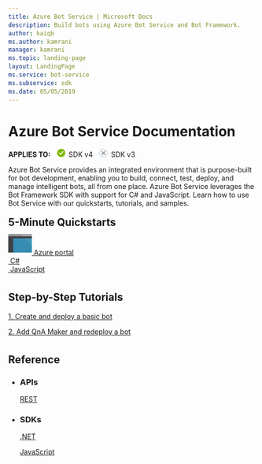 ```yaml
---
title: Azure Bot Service | Microsoft Docs
description: Build bots using Azure Bot Service and Bot Framework.
author: kaiqb
ms.author: kamrani
manager: kamrani
ms.topic: landing-page
layout: LandingPage
ms.service: bot-service
ms.subservice: sdk
ms.date: 05/05/2019
---
```


<div class="content">
    <h1>Azure Bot Service Documentation</h1>
    <token><strong>APPLIES TO:</strong> <img alt="yes" src="media/yes.png?view=azure-bot-service-4.0" data-linktype="relative-path"> SDK v4 <img alt="no" src="media/no.png?view=azure-bot-service-4.0" data-linktype="relative-path"> SDK v3</token>
    <div class="intro" style="min-width: 200px">
        <p>Azure Bot Service provides an integrated environment that is purpose-built for bot development, enabling you to build, connect, test, deploy, and manage intelligent bots, all from one place. Azure Bot Service leverages the Bot Framework SDK with support for C# and JavaScript. Learn how to use Bot Service with our quickstarts, tutorials, and samples.
        </p>
    </div>
    <h2 style="margin-top: 18px; margin-bottom: 0px;">5-Minute Quickstarts</h2>
    <p style="margin-top: 6px; margin-bottom: 6px;"></p>
    <div class="ico48Case">
        <div class="ico48Link">
            <a href="/bot-framework/bot-service-quickstart">
                <img src="media/index/azure_portal.png" alt="">
                <span>Azure portal</span>
            </a>
        </div>
        <div class="ico48Link">
            <a href="/bot-framework/dotnet/bot-builder-dotnet-sdk-quickstart">
                <img src="v4sdk/media/logo_csharp.svg" alt="">
                <span>C&#35;</span>
            </a>
        </div>
        <div class="ico48Link">
            <a href="/bot-framework/javascript/bot-builder-javascript-quickstart">
                <img src="v4sdk/media/logo_js.svg" alt="">
                <span>JavaScript</span>
            </a>
        </div>
    </div>
    <h2 style="margin-top: 36px">Step-by-Step Tutorials</h2>
    <p><a href="/bot-framework/bot-builder-tutorial-basic-deploy">1. Create and deploy a basic bot</a></p>
    <p><a href="/bot-framework/bot-builder-tutorial-add-qna">2. Add QnA Maker and redeploy a bot</a></p>
    <h2 style="margin-top: 36px">Reference</h2>
    <ul class="panelContent cardsD">
        <li>
            <div class="cardSize">
                <div class="cardPadding">
                    <div class="card">
                        <div class="cardText">
                            <h3>APIs</h3>
                            <p><a href="https://aka.ms/botconnector-rest-api">REST</a></p>
                        </div>
                    </div>
                </div>
            </div>
        </li>
        <li>
            <div class="cardSize">
                <div class="cardPadding">
                    <div class="card">
                        <div class="cardText">
                            <h3>SDKs</h3>
                            <p><a href="https://aka.ms/botframework-v4-cs-sdk">.NET</a></p>
                            <p><a href="https://aka.ms/bot-jssdk-v3">JavaScript</a></p>
                        </div>
                    </div>
                </div>
            </div>
        </li>
    </ul>
</div>
